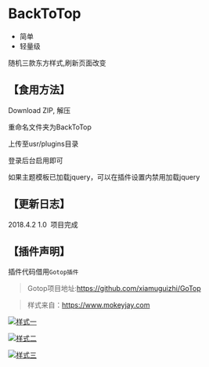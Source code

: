 # BackToTop

- 简单 
- 轻量级

随机三款东方样式,刷新页面改变

## 【食用方法】

Download ZIP, 解压

重命名文件夹为BackToTop

上传至usr/plugins目录

登录后台启用即可

如果主题模板已加载jquery，可以在插件设置内禁用加载jquery

## 【更新日志】
2018.4.2  1.0  项目完成

## 【插件声明】

插件代码借用`Gotop插件`

>Gotop项目地址:https://github.com/xiamuguizhi/GoTop

>样式来自：https://www.mokeyjay.com

[![样式一](https://wx2.sinaimg.cn/large/006eY07Igy1fpya477yfvj30lj0jljtl.jpg "样式一")](https://wx2.sinaimg.cn/large/006eY07Igy1fpya477yfvj30lj0jljtl.jpg "样式一")

[![样式二](https://wx2.sinaimg.cn/large/006eY07Igy1fpya4jew27j30j40fugm2.jpg "样式二")](https://wx2.sinaimg.cn/large/006eY07Igy1fpya4jew27j30j40fugm2.jpg "样式二")

[![样式三](https://wx2.sinaimg.cn/large/006eY07Igy1fpya4r8f92j30i90h83yy.jpg "样式三")](https://wx2.sinaimg.cn/large/006eY07Igy1fpya4r8f92j30i90h83yy.jpg "样式三")

